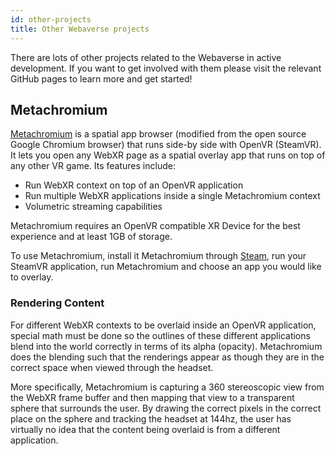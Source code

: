 ```yaml
---
id: other-projects
title: Other Webaverse projects
---
```


There are lots of other projects related to the Webaverse in active development. If you want to get involved with them please visit the relevant GitHub pages to learn more and get started!

## Metachromium

<a href="https://metachromium.com/" target="_blank" rel="noopener noreferrer">Metachromium</a> is a spatial app browser (modified from the open source Google Chromium browser) that runs side-by side with OpenVR (SteamVR). It lets you open any WebXR page as a spatial overlay app that runs on top of any other VR game. Its features include:

- Run WebXR context on top of an OpenVR application
- Run multiple WebXR applications inside a single Metachromium context
- Volumetric streaming capabilities

Metachromium requires an OpenVR compatible XR Device for the best experience and at least 1GB of storage.

To use Metachromium, install it Metachromium through <a href="https://store.steampowered.com/app/685110/Metachromium/" target="_blank" rel="noopener noreferrer">Steam</a>, run your SteamVR application, run Metachromium and choose an app you would like to overlay.

### Rendering Content

For different WebXR contexts to be overlaid inside an OpenVR application, special math must be done so the outlines of these different applications blend into the world correctly in terms of its alpha (opacity). Metachromium does the blending such that the renderings appear as though they are in the correct space when viewed through the headset.

More specifically, Metachromium is capturing a 360 stereoscopic view from the WebXR frame buffer and then mapping that view to a transparent sphere that surrounds the user. By drawing the correct pixels in the correct place on the sphere and tracking the headset at 144hz, the user has virtually no idea that the content being overlaid is from a different application.
